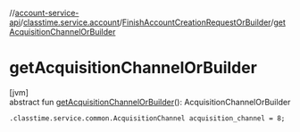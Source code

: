 //[account-service-api](../../../index.md)/[classtime.service.account](../index.md)/[FinishAccountCreationRequestOrBuilder](index.md)/[getAcquisitionChannelOrBuilder](get-acquisition-channel-or-builder.md)

# getAcquisitionChannelOrBuilder

[jvm]\
abstract fun [getAcquisitionChannelOrBuilder](get-acquisition-channel-or-builder.md)(): AcquisitionChannelOrBuilder

`.classtime.service.common.AcquisitionChannel acquisition_channel = 8;`
